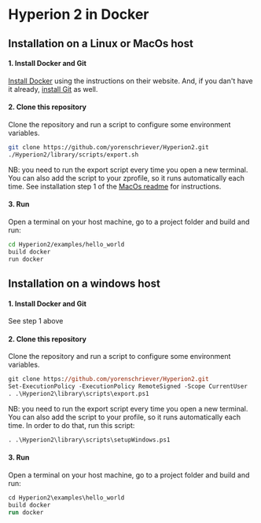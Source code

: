 # Hyperion 2 in Docker

## Installation on a Linux or MacOs host

#### 1. Install Docker and Git
[Install Docker](https://docs.docker.com/get-docker/) using the instructions on their website.
And, if you dan't have it already, [install Git](https://git-scm.com/book/en/v2/Getting-Started-Installing-Git) as well.

#### 2. Clone this repository
Clone the repository and run a script to configure some environment variables.
```sh
git clone https://github.com/yorenschriever/Hyperion2.git
./Hyperion2/library/scripts/export.sh
```

NB: you need to run the export script every time you open a new terminal. You can also add the script to your zprofile, so it runs automatically each time. See installation step 1 of the [MacOs readme](readme-macos.md) for instructions.

#### 3. Run
Open a terminal on your host machine, go to a project folder and build and run:

```sh
cd Hyperion2/examples/hello_world
build docker
run docker
```


## Installation on a windows host

#### 1. Install Docker and Git
See step 1 above

#### 2. Clone this repository
Clone the repository and run a script to configure some environment variables.
```ps
git clone https://github.com/yorenschriever/Hyperion2.git
Set-ExecutionPolicy -ExecutionPolicy RemoteSigned -Scope CurrentUser
. .\Hyperion2\library\scripts\export.ps1
```

NB: you need to run the export script every time you open a new terminal. You can also add the script to your profile, so it runs automatically each time. In order to do that, run this script:

```ps
. .\Hyperion2\library\scripts\setupWindows.ps1
```

#### 3. Run
Open a terminal on your host machine, go to a project folder and build and run:

```ps
cd Hyperion2\examples\hello_world
build docker
run docker
```
